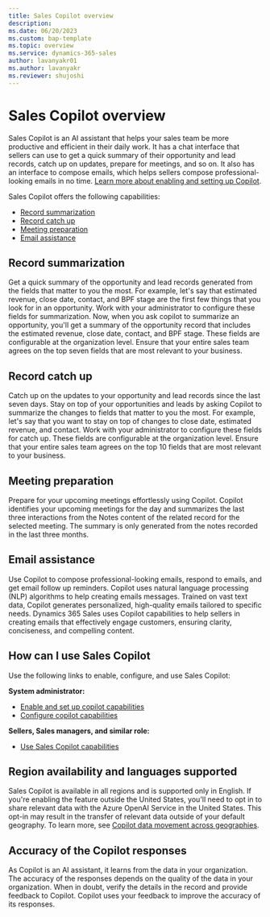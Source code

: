 ```yaml
---
title: Sales Copilot overview
description: 
ms.date: 06/20/2023
ms.custom: bap-template
ms.topic: overview
ms.service: dynamics-365-sales
author: lavanyakr01
ms.author: lavanyakr
ms.reviewer: shujoshi
---
```


# Sales Copilot overview

Sales Copilot is an AI assistant that helps your sales team be more productive and efficient in their daily work. It has a chat interface that sellers can use to get a quick summary of their opportunity and lead records, catch up on updates, prepare for meetings, and so on. It also has an interface to compose emails, which helps sellers compose professional-looking emails in no time. [Learn more about enabling and setting up Copilot](enable-setup-copilot.md).

Sales Copilot offers the following capabilities:

- [Record summarization](#record-summarization)
- [Record catch up](#record-catch-up)
- [Meeting preparation](#meeting-preparation)
- [Email assistance](#email-assistance)

## Record summarization

Get a quick summary of the opportunity and lead records generated from the fields that matter to you the most. For example, let's say that estimated revenue, close date, contact, and BPF stage are the first few things that you look for in an opportunity. Work with your administrator to configure these fields for summarization. Now, when you ask copilot to summarize an opportunity, you'll get a summary of the opportunity record that includes the estimated revenue, close date, contact, and BPF stage. These fields are configurable at the organization level. Ensure that your entire sales team agrees on the top seven fields that are most relevant to your business.

## Record catch up

Catch up on the updates to your opportunity and lead records since the last seven days. Stay on top of your opportunities and leads by asking Copilot to summarize the changes to fields that matter to you the most. For example, let's say that you want to stay on top of changes to close date, estimated revenue, and contact. Work with your administrator to configure these fields for catch up. These fields are configurable at the organization level. Ensure that your entire sales team agrees on the top 10 fields that are most relevant to your business. 

## Meeting preparation

Prepare for your upcoming meetings effortlessly using Copilot. Copilot identifies your upcoming meetings for the day and summarizes the last three interactions from the Notes content of the related record for the selected meeting. The summary is only generated from the notes recorded in the last three months. 

## Email assistance

Use Copilot to compose professional-looking emails, respond to emails, and get email follow up reminders. Copilot uses natural language processing (NLP) algorithms to help creating emails messages. Trained on vast text data, Copilot generates personalized, high-quality emails tailored to specific needs. Dynamics 365 Sales uses Copilot capabilities to help sellers in creating emails that effectively engage customers, ensuring clarity, conciseness, and compelling content.

## How can I use Sales Copilot

Use the following links to enable, configure, and use Sales Copilot:

**System administrator:**

- [Enable and set up copilot capabilities](enable-setup-copilot.md)  
- [Configure copilot capabilities](configure-sales-copilot.md)  

**Sellers, Sales managers, and similar role:** 

- [Use Sales Copilot capabilities](use-sales-copilot.md) 

## Region availability and languages supported

Sales Copilot is available in all regions and is supported only in English. If you're enabling the feature outside the United States, you'll need to opt in to share relevant data with the Azure OpenAI Service in the United States. This opt-in may result in the transfer of relevant data outside of your default geography. To learn more, see [Copilot data movement across geographies](sales-copilot-data-movement.md).

## Accuracy of the Copilot responses

As Copilot is an AI assistant, it learns from the data in your organization. The accuracy of the responses depends on the quality of the data in your organization. When in doubt, verify the details in the record and provide feedback to Copilot. Copilot uses your feedback to improve the accuracy of its responses.

